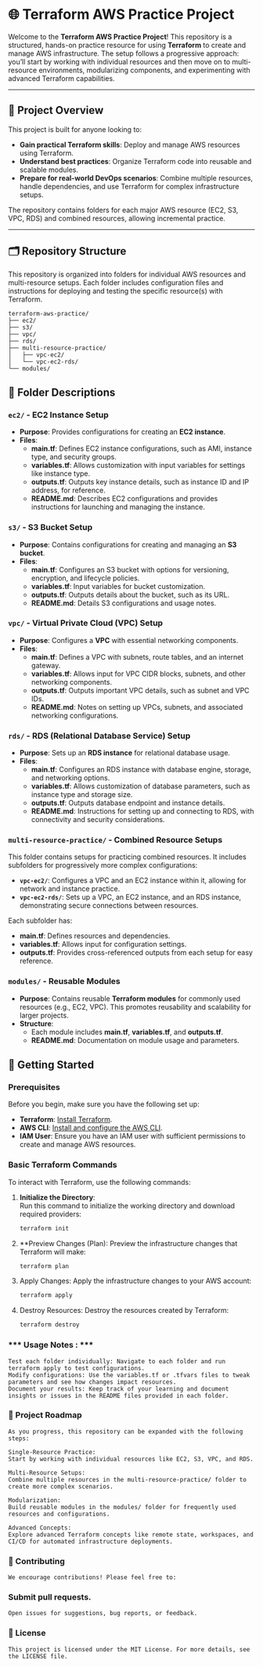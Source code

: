 # 🌐 Terraform AWS Practice Project

Welcome to the **Terraform AWS Practice Project**! This repository is a structured, hands-on practice resource for using **Terraform** to create and manage AWS infrastructure. The setup follows a progressive approach: you’ll start by working with individual resources and then move on to multi-resource environments, modularizing components, and experimenting with advanced Terraform capabilities.

---

## 📌 Project Overview

This project is built for anyone looking to:
- **Gain practical Terraform skills**: Deploy and manage AWS resources using Terraform.
- **Understand best practices**: Organize Terraform code into reusable and scalable modules.
- **Prepare for real-world DevOps scenarios**: Combine multiple resources, handle dependencies, and use Terraform for complex infrastructure setups.

The repository contains folders for each major AWS resource (EC2, S3, VPC, RDS) and combined resources, allowing incremental practice.

---

## 🗂 Repository Structure

This repository is organized into folders for individual AWS resources and multi-resource setups. Each folder includes configuration files and instructions for deploying and testing the specific resource(s) with Terraform.

```plaintext
terraform-aws-practice/
├── ec2/
├── s3/
├── vpc/
├── rds/
├── multi-resource-practice/
│   ├── vpc-ec2/
│   └── vpc-ec2-rds/
└── modules/
```

## 📂 Folder Descriptions

### `ec2/` - EC2 Instance Setup
- **Purpose**: Provides configurations for creating an **EC2 instance**.
- **Files**:
  - **main.tf**: Defines EC2 instance configurations, such as AMI, instance type, and security groups.
  - **variables.tf**: Allows customization with input variables for settings like instance type.
  - **outputs.tf**: Outputs key instance details, such as instance ID and IP address, for reference.
  - **README.md**: Describes EC2 configurations and provides instructions for launching and managing the instance.

### `s3/` - S3 Bucket Setup
- **Purpose**: Contains configurations for creating and managing an **S3 bucket**.
- **Files**:
  - **main.tf**: Configures an S3 bucket with options for versioning, encryption, and lifecycle policies.
  - **variables.tf**: Input variables for bucket customization.
  - **outputs.tf**: Outputs details about the bucket, such as its URL.
  - **README.md**: Details S3 configurations and usage notes.

### `vpc/` - Virtual Private Cloud (VPC) Setup
- **Purpose**: Configures a **VPC** with essential networking components.
- **Files**:
  - **main.tf**: Defines a VPC with subnets, route tables, and an internet gateway.
  - **variables.tf**: Allows input for VPC CIDR blocks, subnets, and other networking components.
  - **outputs.tf**: Outputs important VPC details, such as subnet and VPC IDs.
  - **README.md**: Notes on setting up VPCs, subnets, and associated networking configurations.

### `rds/` - RDS (Relational Database Service) Setup
- **Purpose**: Sets up an **RDS instance** for relational database usage.
- **Files**:
  - **main.tf**: Configures an RDS instance with database engine, storage, and networking options.
  - **variables.tf**: Allows customization of database parameters, such as instance type and storage size.
  - **outputs.tf**: Outputs database endpoint and instance details.
  - **README.md**: Instructions for setting up and connecting to RDS, with connectivity and security considerations.

### `multi-resource-practice/` - Combined Resource Setups
This folder contains setups for practicing combined resources. It includes subfolders for progressively more complex configurations:
- **`vpc-ec2/`**: Configures a VPC and an EC2 instance within it, allowing for network and instance practice.
- **`vpc-ec2-rds/`**: Sets up a VPC, an EC2 instance, and an RDS instance, demonstrating secure connections between resources.

Each subfolder has:
  - **main.tf**: Defines resources and dependencies.
  - **variables.tf**: Allows input for configuration settings.
  - **outputs.tf**: Provides cross-referenced outputs from each setup for easy reference.

### `modules/` - Reusable Modules
- **Purpose**: Contains reusable **Terraform modules** for commonly used resources (e.g., EC2, VPC). This promotes reusability and scalability for larger projects.
- **Structure**:
  - Each module includes **main.tf**, **variables.tf**, and **outputs.tf**.
  - **README.md**: Documentation on module usage and parameters.

## 🚀 Getting Started

### **Prerequisites**

Before you begin, make sure you have the following set up:

- **Terraform**: [Install Terraform](https://www.terraform.io/downloads).
- **AWS CLI**: [Install and configure the AWS CLI](https://aws.amazon.com/cli/).
- **IAM User**: Ensure you have an IAM user with sufficient permissions to create and manage AWS resources.

### **Basic Terraform Commands**

To interact with Terraform, use the following commands:

1. **Initialize the Directory**:  
   Run this command to initialize the working directory and download required providers:
   ```bash
   terraform init
   ```

2. **Preview Changes (Plan):
   Preview the infrastructure changes that Terraform will make:
   ```bash
   terraform plan
    ```
3. Apply Changes:
   Apply the infrastructure changes to your AWS account:
    ```bash
    terraform apply
    ```
4. Destroy Resources:
    Destroy the resources created by Terraform:
    ```bash
    terraform destroy
    ```
### *** Usage Notes : ***
    Test each folder individually: Navigate to each folder and run terraform apply to test configurations.
    Modify configurations: Use the variables.tf or .tfvars files to tweak parameters and see how changes impact resources.
    Document your results: Keep track of your learning and document insights or issues in the README files provided in each folder.

### 📅 Project Roadmap
    As you progress, this repository can be expanded with the following steps:

    Single-Resource Practice:
    Start by working with individual resources like EC2, S3, VPC, and RDS.

    Multi-Resource Setups:
    Combine multiple resources in the multi-resource-practice/ folder to create more complex scenarios.

    Modularization:
    Build reusable modules in the modules/ folder for frequently used resources and configurations.

    Advanced Concepts:
    Explore advanced Terraform concepts like remote state, workspaces, and CI/CD for automated infrastructure deployments.

### 🤝 Contributing
    We encourage contributions! Please feel free to:

### Submit pull requests.
    Open issues for suggestions, bug reports, or feedback.

### 📄 License
    This project is licensed under the MIT License. For more details, see the LICENSE file.